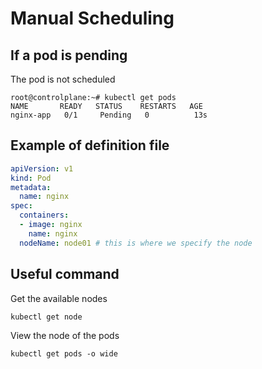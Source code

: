 # Manual Scheduling

## If a pod is pending
The pod is not scheduled
```
root@controlplane:~# kubectl get pods
NAME       READY   STATUS    RESTARTS   AGE
nginx-app   0/1     Pending   0          13s
```

## Example of definition file
```yaml
apiVersion: v1
kind: Pod
metadata:
  name: nginx
spec:
  containers:
  - image: nginx
    name: nginx
  nodeName: node01 # this is where we specify the node
```

## Useful command
Get the available nodes
```
kubectl get node
```
View the node of the pods
```
kubectl get pods -o wide
```